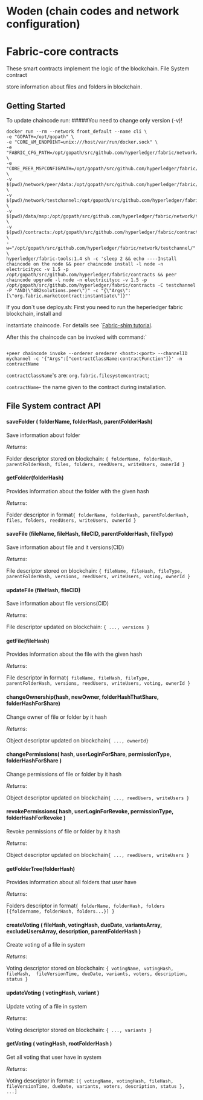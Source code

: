 # Woden (chain codes and network configuration)

# Fabric-core contracts



These smart contracts implement the logic of the blockchain. File System contract

 store information about files and folders in blockchain.




## Getting Started

To update chaincode run:
#####You need to change only version (-v)!
```shell script
docker run --rm --network front_default --name cli \
-e "GOPATH=/opt/gopath" \
-e "CORE_VM_ENDPOINT=unix:///host/var/run/docker.sock" \
-e "FABRIC_CFG_PATH=/opt/gopath/src/github.com/hyperledger/fabric/network/peer/data" \
-e "CORE_PEER_MSPCONFIGPATH=/opt/gopath/src/github.com/hyperledger/fabric/network/testchannel/msp" \
-v $(pwd)/network/peer/data:/opt/gopath/src/github.com/hyperledger/fabric/network/peer/data \
-v $(pwd)/network/testchannel:/opt/gopath/src/github.com/hyperledger/fabric/network/testchannel/ \
-v $(pwd)/data/msp:/opt/gopath/src/github.com/hyperledger/fabric/network/testchannel/msp \
-v $(pwd)/contracts:/opt/gopath/src/github.com/hyperledger/fabric/contracts \
-w="/opt/gopath/src/github.com/hyperledger/fabric/network/testchannel/" \
hyperledger/fabric-tools:1.4 sh -c 'sleep 2 && echo ----Install chaincode on the node && peer chaincode install -l node -n electricitycc -v 1.5 -p /opt/gopath/src/github.com/hyperledger/fabric/contracts && peer chaincode upgrade -l node -n electricitycc -v 1.5 -p /opt/gopath/src/github.com/hyperledger/fabric/contracts -C testchannel -P "AND(\"482solutions.peer\")" -c "{\"Args\": [\"org.fabric.marketcontract:instantiate\"]}"'
```

If you don`t use deploy.sh:
First you need to run the heperledger fabric blockchain, install and 

instantiate chaincode. For details see `[Fabric-shim tutorial](https://fabric-shim.github.io/master/tutorial-using-contractinterface.html). 


After this the chaincode can be invoked with command:`

```

+peer chaincode invoke --orderer orederer <host>:<port> --channelID mychannel -c '{"Args":["contractClassName:contractFunction"]}' -n contractName

```

`contractClassName`'s are: `org.fabric.filesystemcontract`;

`contractName`- the name given to the contract during installation.



## File System contract API



#### saveFolder ( folderName, folderHash, parentFolderHash)

Save information about folder

*Returns*:

Folder descriptor stored on blockchain: ```{ folderName, folderHash, parentFolderHash, files, folders, reedUsers, writeUsers, ownerId }```

#### getFolder(folderHash)

Provides information about the folder with the given hash

*Returns*:

Folder descriptor in format```{ folderName, folderHash, parentFolderHash, files, folders, reedUsers, writeUsers, ownerId }```

#### saveFile (fileName, fileHash, fileCID, parentFolderHash, fileType)

Save information about file and it versions(CID) 

*Returns*:

File descriptor stored on blockchain: ```{ fileName, fileHash, fileType, parentFolderHash, versions, reedUsers, writeUsers, voting, ownerId }```

#### updateFile (fileHash, fileCID)

Save information about file versions(CID) 

*Returns*:

File descriptor updated on blockchain: ```{ ..., versions }```

#### getFile(fileHash)

Provides information about the file with the given hash

*Returns*:

File descriptor in format```{ fileName, fileHash, fileType, parentFolderHash, versions, reedUsers, writeUsers, voting, ownerId }```

#### changeOwnership(hash, newOwner, folderHashThatShare, folderHashForShare)

Change owner of file or folder by it hash

*Returns*:

Object descriptor updated on blockchain```{ ..., ownerId}```

#### changePermissions( hash, userLoginForShare, permissionType, folderHashForShare )

Change permissions of file or folder by it hash

*Returns*:

Object descriptor updated on blockchain```{ ..., reedUsers, writeUsers }```

#### revokePermissions( hash, userLoginForRevoke, permissionType, folderHashForRevoke )

Revoke permissions of file or folder by it hash

*Returns*:

Object descriptor updated on blockchain```{ ..., reedUsers, writeUsers }```

#### getFolderTree(folderHash)

Provides information about all folders that user have

*Returns*:

Folders descriptor in format```{ folderName, folderHash, folders [{foldername, folderHash, folders...}] }```


#### createVoting ( fileHash, votingHash, dueDate, variantsArray, excludeUsersArray, description, parentFolderHash )

Create voting of a file in system

*Returns*:

Voting descriptor stored on blockchain: ```{ votingName, votingHash, fileHash,  fileVersionTime, dueDate, variants, voters, description, status }```

#### updateVoting ( votingHash, variant )

Update voting of a file in system

*Returns*:

Voting descriptor stored on blockchain: ```{ ..., variants }```

#### getVoting ( votingHash, rootFolderHash )

Get all voting that user have in system 

*Returns*:

Voting descriptor in format: ```[{ votingName, votingHash, fileHash,  fileVersionTime, dueDate, variants, voters, description, status }, ...]```
